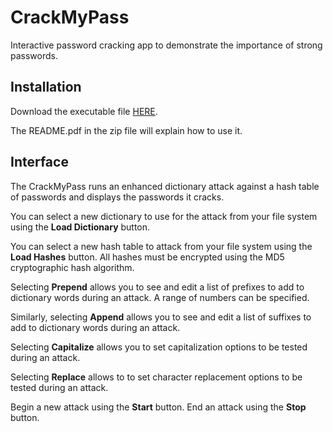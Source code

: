 # CrackMyPass
Interactive password cracking app to demonstrate the importance of strong passwords.

## Installation
Download the executable file [HERE](https://github.com/uyuyuy99/CrackMyPass/releases/download/release/CrackMyPass.zip).

The README.pdf in the zip file will explain how to use it.

## Interface
The CrackMyPass runs an enhanced dictionary attack against a hash table of passwords and displays the passwords it cracks.

You can select a new dictionary to use for the attack from your file system using the **Load Dictionary** button.

You can select a new hash table to attack from your file system using the **Load Hashes** button. All hashes must be encrypted using the MD5 cryptographic hash algorithm.

Selecting **Prepend** allows you to see and edit a list of prefixes to add to dictionary words during an attack. A range of numbers can be specified.

Similarly, selecting **Append** allows you to see and edit a list of suffixes to add to dictionary words during an attack.

Selecting **Capitalize** allows you to set capitalization options to be tested during an attack.

Selecting **Replace** allows to to set character replacement options to be tested during an attack.

Begin a new attack using the **Start** button. End an attack using the **Stop** button.
